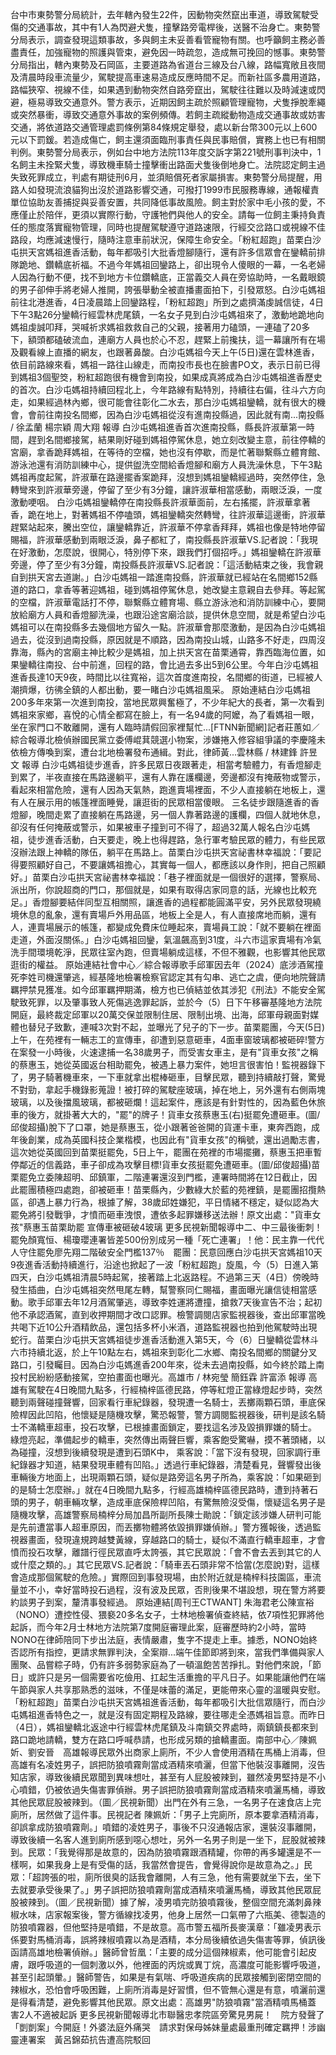 台中市東勢警分局統計，去年轄內發生22件，因動物突然竄出車道，導致駕駛受傷的交通事故，其中有1人為閃避犬隻，撞擊路旁電桿後，送醫不治身亡。東勢警分局表示，調查發現這類事故，多與飼主未妥善看管寵物有關。也呼籲飼主務必善盡責任，加強寵物的照護與管束，避免因一時疏忽，造成無可挽回的憾事。東勢警分局指出，轄內東勢及石岡區，主要道路為省道台三線及台八線，路幅寬敞且夜間及清晨時段車流量少，駕駛提高車速易造成反應時間不足。而新社區多農用道路，路幅狹窄、視線不佳，如果遇到動物突然自路旁竄出，駕駛往往難以及時減速或閃避，極易導致交通意外。警方表示，近期因飼主疏於照顧管理寵物，犬隻掙脫牽繩或突然暴衝，導致交通意外事故的案例頻傳。若飼主疏縱動物造成交通事故或妨害交通，將依道路交通管理處罰條例第84條規定舉發，處以新台幣300元以上600元以下罰鍰。若造成傷亡，飼主還須面臨刑事責任與民事賠償，實務上也已有相關判例。東勢警分局表示，例如台中地方法院113年度交訴字第221號刑事判決中，1名飼主未拴緊犬隻，導致機車騎士撞擊衝出路面犬隻後倒地身亡。法院認定飼主過失致死罪成立，判處有期徒刑6月，並須賠償死者家屬損害。東勢警分局提醒，用路人如發現流浪貓狗出沒於道路影響交通，可撥打1999市民服務專線，通報權責單位協助友善捕捉與妥善安置，共同降低事故風險。飼主對於家中毛小孩的愛，不應僅止於陪伴，更須以實際行動，守護牠們與他人的安全。請每一位飼主秉持負責任的態度落實寵物管理，同時也提醒駕駛遵守道路速限，行經交岔路口或視線不佳路段，均應減速慢行，隨時注意車前狀況，保障生命安全。「粉紅超跑」苗栗白沙屯拱天宮媽祖進香活動，每年都吸引大批香燈腳隨行，還有許多信眾會在鑾轎前排隊跪地、鑽轎底祈福。不過今年媽祖回鑾路上，卻出現令人傻眼的一幕，一名老婦人因為行動不便，找不到地方卡位鑽轎底，正當義交人員在旁協助時，一名戴眼鏡的男子卻伸手將老婦人推開，誇張舉動全被直播畫面拍下，引發眾怒。白沙屯媽祖前往北港進香，4日凌晨踏上回鑾路程，「粉紅超跑」所到之處擠滿虔誠信徒，4日下午3點26分鑾轎行經雲林虎尾鎮，一名女子見到白沙屯媽祖來了，激動地跪地向媽祖虔誠叩拜，哭喊祈求媽祖救救自己的父親，接著用力磕頭，一連磕了20多下，額頭都磕破流血，連廟方人員也於心不忍，趕緊上前攙扶，這一幕讓所有在場及觀看線上直播的網友，也跟著鼻酸。白沙屯媽祖今天上午(5日)還在雲林進香，依目前路線來看，媽祖一路往山線走，而南投市長也在臉書PO文，表示日前已得到媽祖3個聖筊，粉紅超跑很有機會到南投，如果成真將成為白沙屯媽祖進香歷史的首次。白沙屯媽祖持續回程北上，今年路線有點特別，持續往右偏，往斗六方向走，如果經過林內鄉，很可能會往彰化二水去，那白沙屯媽祖鑾轎，就有很大的機會，會前往南投名間鄉，因為白沙屯媽祖從沒有進南投縣過，因此就有南...南投縣 / 徐孟蘭 楊宗穎 周大翔 報導 白沙屯媽祖進香首次進南投縣，縣長許淑華第一時間，趕到名間鄉接駕，結果剛好碰到媽祖停駕休息，她立刻改變主意，前往停轎的宮廟，拿香跪拜媽祖，在等待的空檔，她也沒有停歇，而是忙著聯繫縣立體育館、游泳池還有消防訓練中心，提供盥洗空間給香燈腳和廟方人員洗澡休息，下午3點媽祖再度起駕，許淑華在路邊擺香案跪拜，沒想到媽祖鑾轎經過時，突然停住，急轉彎來到許淑華旁邊，停留了至少有3分鐘，讓許淑華相當感動，兩眼泛淚，一度激動哽咽。 白沙屯媽祖鑾轎停在南投縣長許淑華面前，左右搖擺，許淑華拿著香，跪在地上，對著媽祖不停嗑頭，媽祖鑾轎突然轉彎，往許淑華這邊衝，許淑華趕緊站起來，騰出空位，讓鑾轎靠近，許淑華不停拿香拜拜，媽祖也像是特地停留賜福，許淑華感動到兩眼泛淚，鼻子都紅了，南投縣長許淑華VS.記者說：「我現在好激動，怎麼說，很開心，特別停下來，跟我們打個招呼。」媽祖鑾轎在許淑華旁邊，停了至少有3分鐘，南投縣長許淑華VS.記者說：「這活動結束之後，我會親自到拱天宮去道謝。」白沙屯媽祖一踏進南投縣，許淑華就已經站在名間鄉152縣道的路口，拿香等著迎媽祖，碰到媽祖停駕休息，她改變主意親自去參拜。等起駕的空檔，許淑華電話打不停，聯繫縣立體育場、縣立游泳池和消防訓練中心，要開放給廟方人員和香燈腳洗澡，也跟沿途宮廟洽談，提供休息空間，就是希望白沙屯媽祖可以在南投縣多去幾個地方留久一點。許淑華會那麼激動，是因為白沙屯媽祖過去，從沒到過南投縣，原因就是不順路，因為南投山城，山路多不好走，四周沒靠海，縣內的宮廟主神比較少是媽祖，加上拱天宮在苗栗通霄，靠西臨海位置，如果鑾轎往南投、台中前進，回程的路，會比過去多出5到6公里。今年白沙屯媽祖進香長達10天9夜，時間比以往寬裕，這次首度進南投，名間鄉的街道，已經被人潮擠爆，彷彿全鎮的人都出動，要一睹白沙屯媽祖風采。  原始連結白沙屯媽祖200多年來第一次進到南投，當地民眾興奮極了，不少年紀大的長者，第一次看到媽祖來家鄉，喜悅的心情全都寫在臉上，有一名94歲的阿嬤，為了看媽祖一眼，坐在家門口不敢離開，還有人臨時請假回家裡幫忙...[FTNN新聞網]記者莊蕙如／綜合報導北檢偵辦國民黨立委傅崐萁競選小物案，涉嫌捲入修容組爭議的李慶隆未依檢方傳喚到案，遭台北地檢署發布通緝。對此，律師黃...雲林縣 / 林建鋒 許昱文 報導 白沙屯媽祖徒步進香，許多民眾日夜跟著走，相當考驗體力，有香燈腳走到累了，半夜直接在馬路邊躺平，還有人靠在護欄邊，旁邊都沒有掩蔽物或警示，看起來相當危險，還有人因為天氣熱，跑進賣場裡面，不少人直接躺在地板上，還有人在展示用的帳篷裡面睡覺，讓逛街的民眾相當傻眼。 三名徒步跟隨進香的香燈腳，晚間走累了直接躺在馬路邊，另一個人靠著路邊的護欄，四個人就地休息，卻沒有任何掩蔽或警示，如果被車子撞到可不得了，超過32萬人報名白沙屯媽祖，徒步進香活動，白天要走，晚上也得趕路，急行軍考驗民眾的體力，有些民眾沒辦法跟上神轎的隊伍，躺平在馬路上。苗栗白沙屯拱天宮祕書林幸福說：「要記得要照顧好自己，不要讓媽祖擔心，其實每一個人，都應該以身作則，把自己照顧好。」苗栗白沙屯拱天宮祕書林幸福說：「巷子裡面就是一個很好的選擇，警察局、派出所，你說超商的門口，那個就是，如果有取得店家同意的話，光線也比較充足。」香燈腳要結伴同型互相關照，讓進香的過程都能圓滿平安，另外民眾發現繞境休息的亂象，還有賣場戶外用品區，地板上全是人，有人直接席地而躺，還有人，連賣場展示的帳篷，都變成免費床位睡起來，賣場員工說：「就不要躺在裡面走道，外面沒關係。」白沙屯媽祖回鑾，氣溫飆高到31度，斗六市這家賣場有冷氣洗手間環境乾淨，民眾往室內跑，但賣場躺成這樣，不但不雅觀，也影響其他民眾逛街的權益。  原始連結社會中心／綜合報導歌手邱軍因去年（2024）底涉酒駕撞死李姓司機還肇逃，經基隆地檢署檢察官認定其有勾串、逃亡之虞，便向地院聲請羈押禁見獲准。如今邱軍羈押期滿，檢方也已偵結並依其涉犯《刑法》不能安全駕駛致死罪，以及肇事致人死傷逃逸罪起訴，並於今（5）日下午移審基隆地方法院開庭，最終裁定邱軍以20萬交保並限制住居、限制出境、出海，邱軍母親面對媒體也替兒子致歉，連喊3次對不起，並曝光了兒子的下一步。苗栗罷團，今天(5日)上午，在苑裡有一輛志工的宣傳車，卻遭到惡意砸車，4面車窗玻璃都被砸碎!警方在案發一小時後，火速逮捕一名38歲男子，而受害女車主，是有"貨車女孩"之稱的蔡惠玉，她從英國返台相助罷免，被遇上暴力案件，她坦言很害怕！監視器錄下了，男子騎著機車來，一下車就拿出棍棒砸車，目擊民眾，聽到持續敲打聲，驚覺不對勁，拿起手機錄影蒐證！被打碎的駕駛座玻璃，掉在地上，另外還有右側兩塊玻璃，以及後擋風玻璃，都被砸爛！這起案件，應該是有針對性的，因為藍色休旅車的後方，就掛著大大的，"罷"的牌子！貨車女孩蔡惠玉(右)挺罷免遭砸車。(圖/邱俊超攝)脫下了口罩，她是蔡惠玉，從小跟著爸爸開的貨運卡車，東奔西跑，成年後創業，成為英國科技企業楷模，也因此有"貨車女孩"的稱號，還出過勵志書，這次她從英國回到苗栗挺罷免，5日上午，罷團在苑裡的市場擺攤，蔡惠玉把車暫停鄰近的信義路，車子卻成為攻擊目標!貨車女孩挺罷免遭砸車。(圖/邱俊超攝)苗栗罷免立委陳超明、邱鎮軍，二階連署還沒到門檻，連署時間將在12日截止，因此罷團積極四處跑，卻被砸車！苗栗縣內，少數綠大於藍的苑裡鎮，是罷團招攬熱區，卻遇上暴力行為，根據了解，38歲邱姓嫌犯，平日情緒不穩定，疑似認為大罷免將引發戰爭，才憤而砸車洩恨，遭依多起罪嫌移送法辦！原文出處："貨車女孩"蔡惠玉苗栗助罷 宣傳車被砸破4玻璃 更多民視新聞報導中二、中三最後衝刺！　罷免顏寬恒、楊瓊瓔連署皆差500份別成另一種「死亡連署」！他：民主靠一代代人守住罷免廖先翔二階破安全門檻137％　罷團：民意回應白沙屯拱天宮媽祖10天9夜進香活動持續進行，沿途也掀起了一波「粉紅超跑」旋風，今（5）日進入第四天，白沙屯媽祖清晨5時起駕，接著踏上北返路程。不過第三天（4日）傍晚時發生插曲，白沙屯媽祖突然甩尾左轉，幫警察同仁賜福，畫面曝光讓信徒相當感動。歌手邱軍去年12月酒駕肇逃，導致李姓運將遭撞，搶救7天後宣告不治；起初他不承認酒駕，直到收押期間才改口認罪。檢警調閱店家監視器後，查出邱軍當晚共喝下近10公升酒精飲品，還包括多杯小米酒，道路監視器也拍到他駕駛時出現蛇行。苗栗白沙屯拱天宮媽祖徒步進香活動進入第5天，今（6）日鑾轎從雲林斗六市持續北返，於上午10點左右，媽祖來到彰化二水鄉、南投名間鄉的關鍵分叉路口，引發矚目。因為白沙屯媽進香200年來，從未去過南投縣，如今終於踏上南投村民紛紛感動接駕，空拍畫面也曝光。高雄市 / 林宛瑩 簡鈺霖 許富添 報導 高雄有駕駛在4日晚間九點多，行經楠梓區德民路，停等紅燈正當綠燈起步時，突然聽到兩聲碰撞聲響，回家看行車紀錄器，發現遭一名騎士，丟擲兩顆石頭，車底保險桿因此凹陷，他懷疑是隨機攻擊，驚恐報警，警方調閱監視器後，研判是該名騎士不滿轎車超車，投石攻擊，已根據畫面鎖定，要找這名涉及毀損罪嫌的騎士。 綠燈亮起，準備起步的轎車，突然傳出兩聲巨響，乘客飽受驚嚇，摸不著頭緒，以為碰撞，沒想到後續發現是遭到石頭K中， 乘客說：「當下沒有發現，回家調行車紀錄器才知道，結果發現車體有凹陷。」透過行車紀錄器，清楚看見，聲響發出後車輛後方地面上，出現兩顆石頭，疑似是路旁這名男子所為，乘客說：「如果砸到的是騎士怎麼辦。」就在4日晚間九點多，行經高雄楠梓區德民路時，遭到持著石頭的男子，朝車輛攻擊，造成車底保險桿凹陷，有驚無險沒受傷，懷疑這名男子是隨機攻擊，高雄警察局楠梓分局加昌所副所長陳士勛說：「鎖定該涉嫌人研判可能是先前遭當事人超車原因，而丟擲物體將依毀損罪嫌偵辦。」警方獲報後，透過監視器畫面，發現違規跨越雙黃線，穿越路口的騎士，疑似不滿直行轎車超車，才會憤而投石攻擊，離譜行徑民眾直呼太誇張，其它民眾說：「會不會去丟到其它的人或什麼之類的。」其它民眾VS.記者說：「騎車丟石頭非常不恰當(怎麼說)對，這樣會造成那個駕駛的危險。」實際回到事發現場，由於附近就是楠梓科技園區，車流量並不小，幸好當時投石過程，沒有波及民眾，否則後果不堪設想，現在警方將要約談男子到案，釐清事發經過。  原始連結[周刊王CTWANT] 朱海君老公陳宣裕（NONO）遭控性侵、猥褻20多名女子，士林地檢署偵查終結，依7項性犯罪將他起訴，而今年2月士林地方法院第7度開庭審理此案，庭審歷時約2小時，當時NONO在律師陪同下步出法庭，表情嚴肅，隻字不提走上車。據悉，NONO始終否認所有指控，更請求無罪判決，全案辯...端午佳節即將到來，當我們準備與家人團聚、品嘗粽子時，仍有許多弱勢家庭為了一頓溫飽苦苦掙扎。對他們來說，「節日」或許只是另一個需要省吃儉用、扛起生活重擔的平凡日子。如果能讓他們在端午節與家人共享那熟悉的滋味，不僅是味蕾的滿足，更能帶來心靈的溫暖與安慰。「粉紅超跑」苗栗白沙屯拱天宮媽祖進香活動，每年都吸引大批信眾隨行，而白沙屯媽祖進香特色之一，就是沒有固定期程及路線，要往哪走全憑媽祖旨意。而昨日（4日），媽祖鑾轎北返途中行經雲林虎尾鎮及斗南鎮交界處時，兩鎮鎮長都來到路口跪地請轎，雙方在路口呼喊恭請，也形成另類的搶轎畫面。南部中心／陳姵妡、劉安晉　高雄報導民眾外出商家上廁所，不少人會使用酒精在馬桶上消毒，但高雄有名凌姓男子，誤把防狼噴霧劑當成酒精來噴灑，但當下他裝沒事離開，沒告知店家，導致後續民眾聞到異味想吐，甚至有人屁股被辣到，雖然凌男堅持是不小心噴錯，仍被依過失傷害罪偵辦。男子誤把防狼噴霧劑當成酒精來噴灑馬桶，導致其他民眾屁股被辣到。（圖／民視新聞）出門在外有三急，一名男子在速食店上完廁所，居然做了這件事。民視記者 陳姵妡：「男子上完廁所，原本要拿酒精消毒，卻誤拿成防狼噴霧劑。」噴錯的凌姓男子，事後不只沒通報店家，還裝沒事離開，導致後續一名客人進到廁所感到噁心想吐，另外一名男子則是一坐下，屁股就被辣到。民眾：「我覺得那是故意的，因為防狼噴霧跟酒精罐，你帶的再多罐還是不一樣啊，如果我身上是有受傷的話，我當然會提告，會覺得說你是故意為之。」民眾：「超誇張的啦，廁所很臭的話我會離開，人有三急，他有需要就坐下去，坐下去就要承受後果了。」男子誤把防狼噴霧劑當成酒精來噴灑馬桶，導致其他民眾屁股被辣到。（圖／民視新聞）據了解，凌男噴完防狼噴霧後，整個空間充滿刺鼻辣椒水味，店家報案後，警方循線找凌男，他身上居然一口氣帶了六瓶美、德製造的防狼噴霧器，但他堅持是噴錯，不是故意。高市警五福所長麥漢章：「雖凌男表示係要對馬桶消毒，誤將辣椒噴霧以為是酒精，本分局後續依過失傷害等罪，偵訊後函請高雄地檢署偵辦。」醫師曾哲凰：「主要的成分這個辣椒素，他可能會引起皮膚，跟呼吸道的一個刺激以外，他裡面的丙烷或異丁烷，高濃度可能影響呼吸道，甚至引起頭暈。」醫師警告，如果是有氣喘、呼吸道疾病的民眾接觸到密閉空間的辣椒水，恐怕會呼吸困難，上廁所消毒是好習慣，但不管無心還是有意，噴灑前還是得看清楚，避免影響其他民眾。原文出處：高雄男"防狼噴霧"當酒精噴馬桶蓋 害2人不適被起訴 更多民視新聞報導北市聯醫忠孝院區旁驚見男屍！　院方發聲了「剴剴案」今開庭！外婆法庭外痛哭　請求對保母姊妹量處最重刑確定羈押！涉幽靈連署案　黃呂錦茹抗告遭高院駁回